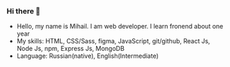 ### Hi there 👋

- Hello, my name is Mihail. I am web developer. I learn fronend about one year </br>
- My skills: HTML, CSS/Sass, figma, JavaScript, git/github, React Js, Node Js, npm, Express Js, MongoDB 
- Language: Russian(native), English(Intermediate)
<!--
**Mihail19992004/Mihail19992004** is a ✨ _special_ ✨ repository because its `README.md` (this file) appears on your GitHub profile.

Here are some ideas to get you started:

- 🔭 I’m currently working on ...

- 👯 I’m looking to collaborate on ...
- 🤔 I’m looking for help with ...
- 💬 Ask me about ...
- 📫 How to reach me: ...
- 😄 Pronouns: ...
- ⚡ Fun fact: ...
-->
